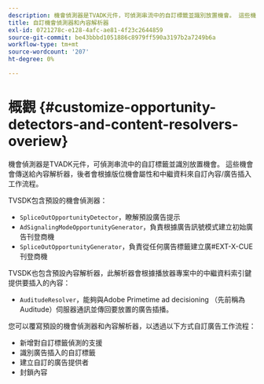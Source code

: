 ```yaml
---
description: 機會偵測器是TVADK元件，可偵測串流中的自訂標籤並識別放置機會。 這些機會會傳送給內容解析器，後者會根據版位機會屬性和中繼資料來自訂內容/廣告插入工作流程。
title: 自訂機會偵測器和內容解析器
exl-id: 0721278c-e128-4afc-ae81-4f23c2644859
source-git-commit: be43bbbd1051886c8979ff590a3197b2a7249b6a
workflow-type: tm+mt
source-wordcount: '207'
ht-degree: 0%

---
```


# 概觀 {#customize-opportunity-detectors-and-content-resolvers-overiew}

機會偵測器是TVADK元件，可偵測串流中的自訂標籤並識別放置機會。 這些機會會傳送給內容解析器，後者會根據版位機會屬性和中繼資料來自訂內容/廣告插入工作流程。

TVSDK包含預設的機會偵測器：

* `SpliceOutOpportunityDetector`，瞭解預設廣告提示
* `AdSignalingModeOpportunityGenerator`，負責根據廣告訊號模式建立初始廣告刊登商機
* `SpliceOutOpportunityGenerator`，負責從任何廣告標籤建立廣#EXT-X-CUE刊登商機

TVSDK也包含預設內容解析器，此解析器會根據播放器專案中的中繼資料索引鍵提供要插入的內容：

* `AuditudeResolver`，能夠與Adobe Primetime ad decisioning （先前稱為Auditude）伺服器通訊並傳回要放置的廣告插播。

您可以覆寫預設的機會偵測器和內容解析器，以透過以下方式自訂廣告工作流程：

* 新增對自訂標籤偵測的支援
* 識別廣告插入的自訂標籤
* 建立自訂的廣告提供者
* 封鎖內容
